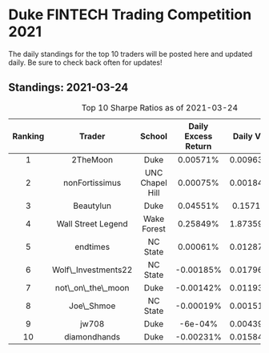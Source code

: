
<!-- README.md is generated from README.Rmd. Please edit that file -->

# Duke FINTECH Trading Competition 2021

The daily standings for the top 10 traders will be posted here and
updated daily. Be sure to check back often for updates!

## Standings: 2021-03-24

<table>
<caption>
Top 10 Sharpe Ratios as of 2021-03-24
</caption>
<thead>
<tr>
<th style="text-align:center;">
Ranking
</th>
<th style="text-align:center;">
Trader
</th>
<th style="text-align:center;">
School
</th>
<th style="text-align:center;">
Daily Excess Return
</th>
<th style="text-align:center;">
Daily Vol
</th>
<th style="text-align:center;">
Sharpe Ratio
</th>
</tr>
</thead>
<tbody>
<tr>
<td style="text-align:center;">
1
</td>
<td style="text-align:center;">
2TheMoon
</td>
<td style="text-align:center;">
Duke
</td>
<td style="text-align:center;">
0.00571%
</td>
<td style="text-align:center;">
0.00963%
</td>
<td style="text-align:center;">
0.593
</td>
</tr>
<tr>
<td style="text-align:center;">
2
</td>
<td style="text-align:center;">
nonFortissimus
</td>
<td style="text-align:center;">
UNC Chapel Hill
</td>
<td style="text-align:center;">
0.00075%
</td>
<td style="text-align:center;">
0.00184%
</td>
<td style="text-align:center;">
0.406
</td>
</tr>
<tr>
<td style="text-align:center;">
3
</td>
<td style="text-align:center;">
Beautylun
</td>
<td style="text-align:center;">
Duke
</td>
<td style="text-align:center;">
0.04551%
</td>
<td style="text-align:center;">
0.1571%
</td>
<td style="text-align:center;">
0.290
</td>
</tr>
<tr>
<td style="text-align:center;">
4
</td>
<td style="text-align:center;">
Wall Street Legend
</td>
<td style="text-align:center;">
Wake Forest
</td>
<td style="text-align:center;">
0.25849%
</td>
<td style="text-align:center;">
1.87359%
</td>
<td style="text-align:center;">
0.138
</td>
</tr>
<tr>
<td style="text-align:center;">
5
</td>
<td style="text-align:center;">
endtimes
</td>
<td style="text-align:center;">
NC State
</td>
<td style="text-align:center;">
0.00061%
</td>
<td style="text-align:center;">
0.01287%
</td>
<td style="text-align:center;">
0.048
</td>
</tr>
<tr>
<td style="text-align:center;">
6
</td>
<td style="text-align:center;">
Wolf\_Investments22
</td>
<td style="text-align:center;">
NC State
</td>
<td style="text-align:center;">
-0.00185%
</td>
<td style="text-align:center;">
0.01796%
</td>
<td style="text-align:center;">
-0.103
</td>
</tr>
<tr>
<td style="text-align:center;">
7
</td>
<td style="text-align:center;">
not\_on\_the\_moon
</td>
<td style="text-align:center;">
Duke
</td>
<td style="text-align:center;">
-0.00142%
</td>
<td style="text-align:center;">
0.01193%
</td>
<td style="text-align:center;">
-0.119
</td>
</tr>
<tr>
<td style="text-align:center;">
8
</td>
<td style="text-align:center;">
Joe\_Shmoe
</td>
<td style="text-align:center;">
NC State
</td>
<td style="text-align:center;">
-0.00019%
</td>
<td style="text-align:center;">
0.00151%
</td>
<td style="text-align:center;">
-0.129
</td>
</tr>
<tr>
<td style="text-align:center;">
9
</td>
<td style="text-align:center;">
jw708
</td>
<td style="text-align:center;">
Duke
</td>
<td style="text-align:center;">
-6e-04%
</td>
<td style="text-align:center;">
0.00439%
</td>
<td style="text-align:center;">
-0.138
</td>
</tr>
<tr>
<td style="text-align:center;">
10
</td>
<td style="text-align:center;">
diamondhands
</td>
<td style="text-align:center;">
Duke
</td>
<td style="text-align:center;">
-0.00231%
</td>
<td style="text-align:center;">
0.01584%
</td>
<td style="text-align:center;">
-0.146
</td>
</tr>
</tbody>
</table>
